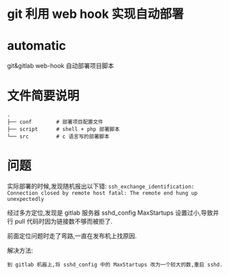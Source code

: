 # git 利用 web hook 实现自动部署

# automatic
git&amp;gitlab web-hook 自动部署项目脚本

# 文件简要说明

```
.
├── conf        # 部署项目配置文件
├── script      # shell + php 部署脚本
└── src         # c 语言写的部署脚本
```

# 问题
实际部署的时候,发现随机报出以下错: `ssh_exchange_identification: Connection closed by remote host
fatal: The remote end hung up unexpectedly`

经过多方定位,发现是 gitlab 服务器 sshd\_config MaxStartups 设置过小,导致并行 pull 代码时因为链接数不够而被拒了.

前面定位问题时走了弯路,一直在发布机上找原因.

解决方法:

```
到 gitlab 机器上,将 sshd_config 中的 MaxStartups 改为一个较大的数,重启 sshd.
```
